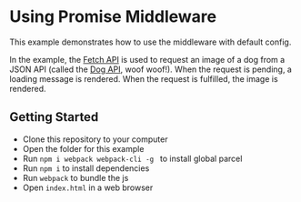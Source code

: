 # Using Promise Middleware

This example demonstrates how to use the middleware with default config.

In the example, the [Fetch API](https://developer.mozilla.org/en-US/docs/Web/API/Fetch_API) is used to request an image of a dog from a JSON API (called the [Dog API](https://dog.ceo/dog-api/), woof woof!). When the request is pending, a loading message is rendered. When the request is fulfilled, the image is rendered.

## Getting Started

- Clone this repository to your computer
- Open the folder for this example
- Run `npm i webpack webpack-cli -g ` to install global parcel
- Run `npm i` to install dependencies
- Run `webpack` to bundle the js
- Open `index.html` in a web browser
